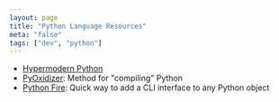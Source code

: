 ```yaml
---
layout: page
title: "Python Language Resources"
meta: "false"
tags: ["dev", "python"]
---
```


* [Hypermodern Python](https://cjolowicz.github.io/posts/hypermodern-python-01-setup/)
* [PyOxidizer](https://github.com/indygreg/PyOxidizer): Method for "compiling" Python
* [Python Fire](https://github.com/google/python-fire): Quick way to add a CLI interface to any Python object